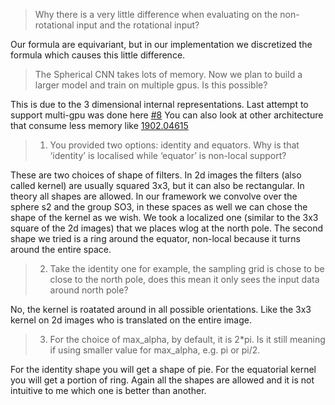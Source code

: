 > Why there is a very little difference when evaluating on the non-rotational input and the rotational input?

Our formula are equivariant, but in our implementation we discretized the formula which causes this little difference.

> The Spherical CNN takes lots of memory. Now we plan to build a larger model and train on multiple gpus. Is this possible?

This is due to the 3 dimensional internal representations.
Last attempt to support multi-gpu was done here [#8](https://github.com/jonas-koehler/s2cnn/issues/8)
You can also look at other architecture that consume less memory like [1902.04615](https://arxiv.org/abs/1902.04615)

> 1. You provided two options: identity and equators. Why is that ‘identity’ is localised while ‘equator’ is non-local support?

These are two choices of shape of filters. In 2d images the filters (also called kernel) are usually squared 3x3, but it can also be rectangular. In theory all shapes are allowed. In our framework we convolve over the sphere s2 and the group SO3, in these spaces as well we can chose the shape of the kernel as we wish. We took a localized one (similar to the 3x3 square of the 2d images) that we places wlog at the north pole. The second shape we tried is a ring around the equator, non-local because it turns around the entire space.

> 2. Take the identity one for example, the sampling grid is chose to be close to the north pole, does this mean it only sees the input data around north pole?

No, the kernel is roatated around in all possible orientations. Like the 3x3 kernel on 2d images who is translated on the entire image.

> 3. For the choice of max_alpha, by default, it is 2*pi. Is it still meaning if using smaller value for max_alpha, e.g. pi or pi/2. 

For the identity shape you will get a shape of pie. For the equatorial kernel you will get a portion of ring. Again all the shapes are allowed and it is not intuitive to me which one is better than another.

